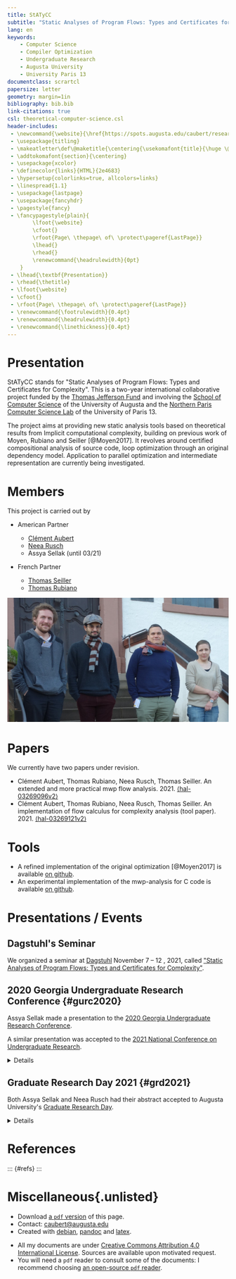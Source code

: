 ```yaml
---
title: StATyCC
subtitle: "Static Analyses of Program Flows: Types and Certificates for Complexity"
lang: en
keywords:
    - Computer Science
    - Compiler Optimization
    - Undergraduate Research
    - Augusta University
    - University Paris 13
documentclass: scrartcl
papersize: letter
geometry: margin=1in
bibliography: bib.bib
link-citations: true
csl: theoretical-computer-science.csl
header-includes:
 - \newcommand{\website}{\href{https://spots.augusta.edu/caubert/research/statyc/}{spots.augusta.edu/caubert/research/statyc/}}
 - \usepackage{titling}
 - \makeatletter\def\@maketitle{\centering{\usekomafont{title}{\huge \@title\par}\vskip .3em \usekomafont{subtitle}{\@subtitle\par}\vskip .3em}}\makeatother
 - \addtokomafont{section}{\centering}
 - \usepackage{xcolor}
 - \definecolor{links}{HTML}{2e4683}
 - \hypersetup{colorlinks=true, allcolors=links}
 - \linespread{1.1}
 - \usepackage{lastpage}
 - \usepackage{fancyhdr}
 - \pagestyle{fancy}
 - \fancypagestyle{plain}{
        \lfoot{\website}
        \cfoot{}
        \rfoot{Page\ \thepage\ of\ \protect\pageref{LastPage}}
        \lhead{}
        \rhead{}
        \renewcommand{\headrulewidth}{0pt}
    }
 - \lhead{\textbf{Presentation}}
 - \rhead{\thetitle}
 - \lfoot{\website}
 - \cfoot{}
 - \rfoot{Page\ \thepage\ of\ \protect\pageref{LastPage}}
 - \renewcommand{\footrulewidth}{0.4pt}
 - \renewcommand{\headrulewidth}{0.4pt}
 - \renewcommand{\linethickness}{0.4pt}
---
```


# Presentation

StATyCC stands for "Static Analyses of Program Flows: Types and Certificates for Complexity".
This is a two-year international collaborative project funded by the [Thomas Jefferson Fund](https://face-foundation.org/higher-education/thomas-jefferson-fund/previous-projects/) and involving the [School of Computer Science](https://www.augusta.edu/ccs/) of the University of Augusta and the [Northern Paris Computer Science Lab](https://lipn.univ-paris13.fr/en/home/) of the University of Paris 13.

The project aims at providing new static analysis tools based on theoretical results from Implicit computational complexity, building on previous work of Moyen, Rubiano and Seiller [@Moyen2017].
It revolves around certified compositional analysis of source code, loop optimization through an original dependency model.
Application to parallel optimization and intermediate representation are currently being investigated.


# Members

This project is carried out by

- American Partner
    - [Clément Aubert](https://spots.augusta.edu/caubert/)
    - [Neea Rusch](https://nkrusch.github.io/)
    - Assya Sellak (until 03/21)

- French Partner
    - [Thomas Seiller](https://www.seiller.org/)
    - [Thomas Rubiano](https://people.irisa.fr/Thomas.Rubiano/)

![Gathering at [Schloss Dagstuhl](https://www.dagstuhl.de/en/program/calendar/evhp/?semnr=21453), Nov. 2021. © Schloss Dagstuhl - LZI GmbH ](pictures/dagstuhl_2021/reduced_01.jpg)
    
# Papers

We currently have two papers under revision.

- Clément Aubert, Thomas Rubiano, Neea Rusch, Thomas Seiller. An extended and more practical mwp flow analysis. 2021. [⟨hal-03269096v2⟩](https://hal.archives-ouvertes.fr/hal-03269096)
- Clément Aubert, Thomas Rubiano, Neea Rusch, Thomas Seiller. An implementation of flow calculus for complexity analysis (tool paper). 2021. [⟨hal-03269121v2⟩](https://hal.archives-ouvertes.fr/hal-03269121)


# Tools

- A refined implementation of the original optimization [@Moyen2017] is available [on github](https://github.com/statycc/LQICM_On_C_Toy_Parser).
- An experimental implementation of the mwp-analysis for C code is available [on github](https://github.com/statycc/pymwp).

# Presentations / Events

## Dagstuhl's Seminar

We organized a seminar at [Dagstuhl](https://www.dagstuhl.de/) November 7 – 12 , 2021, called ["Static Analyses of Program Flows: Types and Certificates for Complexity"](https://www.dagstuhl.de/en/program/calendar/evhp/?semnr=21453).

## 2020 Georgia Undergraduate Research Conference {#gurc2020}

Assya Sellak made a presentation to the [2020 Georgia Undergraduate Research Conference](https://www.westga.edu/academics/research/our/GURC_Program.php).

A similar presentation was accepted to the [2021 National Conference on Undergraduate Research](https://apps.cur.org/ncur2021/search/display_ncur.aspx?id=110859).

<details>
<summary>Details</summary>

### Abstract

> **Optimization Method on Programs Using Dependency Analysis and Loop Peeling Transformations**  
> Computer programs are written in high-level languages and translated
into machine-code using compilers. Compilers perform a series of program
transformation and optimizations to improve memory usage and reduce the
run time of the program execution. Programs consist of commands and
statements such as conditionals and loops. Loops are an extremely
powerful tool for programmers used to repeatedly run a sequence of
commands until a specified condition is met. However, when used
carelessly, loops can lead to never-halting or extremely slow programs:
for this reason, many compilers and program optimizations focus on these
structures. Loops can contain commands that perform unneeded residual
operations instead of only being executed when necessary. This excessive
performance results in an avoidable increase in run time which may arise
intentionally or unintentionally either because of the programmer or
other automatic transformations. Detecting which operations could have
been performed fewer times than the loop requires is complex, but some
optimizations try to detect this and extract portions of code that only
needed to run once and successively move commands that need to run more
than once, but not as many times as the loop runs. These fall short on
some structures, mainly because they limit the scope of the analysis to
individual operations, rather than considering sequences of operations
as a whole. Thanks to quasi-interpretation [@Moyen2017] coming from Implicit Computational
Complexity, new ways of detecting invariant sequences of commands inside
loops have been developed. We extend this work along two axes: We allow
for more structures, including `for`{.md}, `do...while`{.md}, loops with
`break`{.md}, to be peeled. By analyzing the dependencies within the
loop, we hope to allow for some parallel optimization. This allows to:
> 
> - consider more programs
> - possibly significantly speed-up programs that are distributed, i.e.,
    executed in parallel on multiple computers.

### Materials

The [slides](gurc/Presentation.pdf) as well as the [abstract](gurc/Abstract.pdf) are available to download.
[The program of the conference](gurc/GURC2020Program.pdf) is available as well.
</details>



## Graduate Research Day 2021 {#grd2021}

Both Assya Sellak and Neea Rusch had their abstract accepted to Augusta University's [Graduate Research Day](https://www.augusta.edu/gradschool/grd.php).

<details>
<summary>Details</summary>

### Abstract

> **Certifying the complexity and correctness of critical software**  
> Software powers our everyday lives: from phones to daily interactions to our homes. At the same time software is fraught with bugs causing systems to behave in undesirable ways. When discussing critical software responsible for sustaining human life—such as airplanes, ventilators, and nuclear reactors—being able to guarantee correct behavior is necessary. Compilers play a vital role in the software development process by transforming programmer's source code to executable programs. They perform analysis, transformations, and optimizations to improve the performance and reliability of the resulting program. But compilers—since they are themselves pieces of software—may contain bugs. To build reliable software, we must establish the correct behavior of these intermediate tools.
There is a colossal push to prove the correctness of such tools using mathematical abstractions such as dependency analysis, formal methods, and proof assistants. Proving the correctness allows eradicating bugs in programs and drives programmers to specify formally the intended behavior of programs while building trust and confidence in the end-result. Using dependency analysis inspired by Implicit Computational Complexity, we apply those techniques to program transformations. Among these techniques is ensuring program's variables grow within reasonable bounds thus providing a certification in term of memory footprint and possibly run-time, in addition to certifying its behavior. Implementing this analysis is one of the goals of our research.

Neea's presentation is available [on-line](https://www.youtube.com/watch?v=J8QtGZgTOQM).
</details>

# References

::: {#refs}
:::


# Miscellaneous{.unlisted}

 * Download [a `pdf` version](index.pdf) of this page. 
 * Contact: [caubert@augusta.edu](mailto:caubert@augusta.edu)
 * Created with [debian](https://www.debian.org/), [pandoc](https://pandoc.org/) and [latex](https://www.latex-project.org/).
<!--,
 [HTML5](https://validator.w3.org/check/referer) and [CSS3](https://jigsaw.w3.org/css-validator/check/referer) valid,
https://stackoverflow.com/q/46982187/2657549
https://webmasters.stackexchange.com/q/109954/54133
-->
 * All my documents are under [Creative Commons Attribution 4.0 International License](https://creativecommons.org/licenses/by/4.0/). Sources are available upon motivated request.
 * You will need a `pdf` reader to consult some of the documents: I recommend choosing [an open-source `pdf` reader](https://pdfreaders.org/).

